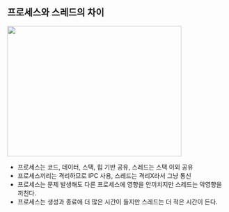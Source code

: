 ## 프로세스와 스레드의 차이
<img width="400" height="300" src="https://github.com/user-attachments/assets/2bcd369b-f851-4e04-b0b0-a05126232630" /><br>

- 프로세스는 코드, 데이터, 스택, 힙 기반 공유, 스레드는 스택 이외 공유
- 프로세스끼리는 격리하므로 IPC 사용, 스레드는 격리X라서 그냥 통신
- 프로세스는 문제 발생해도 다른 프로세스에 영향을 안끼치지만 스레드는 악영향을 끼친다.
- 프로세스는 생성과 종료에 더 많은 시간이 들지만 스레드는 더 적은 시간이 든다.

